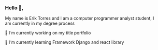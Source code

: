 ### Hello 👋, 
My name is Erik Torres and I am a computer programmer analyst student, I am currently in my degree process

🔭 I’m currently working on my title portfolio

🌱 I’m currently learning Framework Django and react library

<!--
**Eriktorress/eriktorress** is a ✨ _special_ ✨ repository because its `README.md` (this file) appears on your GitHub profile.

Here are some ideas to get you started:

- 🔭 I’m currently working on ...

- 👯 I’m looking to collaborate on my title portfolio
- 🤔 I’m looking for help with ...
- 💬 Ask me about ...
- 📫 How to reach me: ...
- 😄 Pronouns: ...
- ⚡ Fun fact: ...
-->

